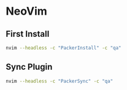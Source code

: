 # NeoVim

## First Install

```bash
nvim --headless -c "PackerInstall" -c "qa"
```

## Sync Plugin

```bash
nvim --headless -c "PackerSync" -c "qa"
```
